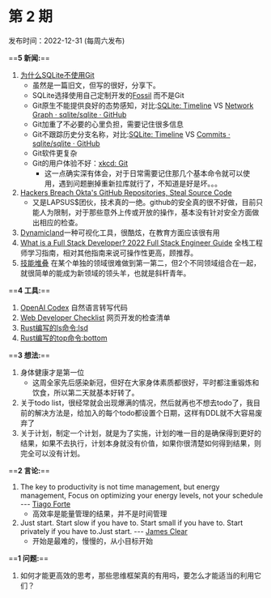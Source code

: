 # 第 2 期

发布时间：2022-12-31 (每周六发布)


==**5 新闻:**== 
1. [为什么SQLite不使用Git](https://sqlite.org/whynotgit.html)
	- 虽然是一篇旧文，但写的很好，分享下。
	- SQLite选择使用自己定制开发的[Fossil](https://fossil-scm.org/) 而不是Git
	- Git原生不能提供良好的态势感知，对比:[SQLite: Timeline](https://sqlite.org/src/timeline) VS [Network Graph · sqlite/sqlite · GitHub](https://github.com/sqlite/sqlite/network)
	- Git加重了不必要的心里负担，需要记住很多信息
	- Git不跟踪历史分支名称，对比:[SQLite: Timeline](https://sqlite.org/src/timeline?r=prefer-coroutine-sort-subquery) VS [Commits · sqlite/sqlite · GitHub](https://github.com/sqlite/sqlite/commits/prefer-coroutine-sort-subquery)
	- Git软件更复杂
	- Git的用户体验不好：[xkcd: Git](https://xkcd.com/1597/)
		- 这一点确实深有体会，对于日常需要记住那几个基本命令就可以使用，遇到问题删掉重新拉库就行了，不知道是好是坏。。。
2. [Hackers Breach Okta's GitHub Repositories, Steal Source Code](https://thehackernews.com/2022/12/hackers-breach-oktas-github.html?m=1)
	- 又是LAPSUS$团伙，技术真的一绝。github的安全真的很不好做，目前只能人为限制，对于那些意外上传或开放的操作，基本没有针对安全方面做出相应的检查。
3. [Dynamicland](https://dynamicland.org)一种可视化工具，很酷炫，在教育方面应该很有用
4. [What is a Full Stack Developer? 2022 Full Stack Engineer Guide](https://www.freecodecamp.org/news/what-is-a-full-stack-developer-full-stack-engineer-guide/) 全栈工程师学习指南，相对其他指南来说可操作性更高，顾推荐。
5. [技能堆叠](https://critter.blog/2020/09/30/skill-stacking/) 在某个单独的领域很难做到第一第二，但2个不同领域组合在一起，就很简单的能成为新领域的领头羊，也就是斜杆青年。

==**4 工具:**==
1. [OpenAI Codex](https://t.co/RzJkruQBv2) 自然语言转写代码
2. [Web Developer Checklist](https://t.co/MfAD1pGoPc) 网页开发的检查清单
3. [Rust编写的ls命令:lsd](https://github.com/Peltoche/lsd)
4. [Rust编写的top命令:bottom](https://github.com/ClementTsang/bottom)

==**3 想法:**== 
1. 身体健康才是第一位
	- 这周全家先后感染新冠，但好在大家身体素质都很好，平时都注重锻炼和饮食，所以第二天就基本好转了。
2. 关于todo list，很经常就会出现爆满的情况，然后就再也不想去todo了，我目前的解决方法是，给加入的每个todo都设置个日期，这样有DDL就不大容易废弃了
3. 关于计划，制定一个计划，就是为了实施，计划的唯一目的是确保得到更好的结果，如果不去执行，计划本身就没有价值，如果你很清楚如何得到结果，则完全可以没有计划。

==**2 言论:**==
1. The key to productivity is not time management, but energy management, Focus on optimizing your energy levels, not your schedule --- [Tiago Forte](https://twitter.com/fortelabs/status/1606590574928318464?s=12&t=UexzCjl_KVcNxJsHtSYkhw)
	- 高效率是能量管理的结果，并不是时间管理
2. Just start. Start slow if you have to. Start small if you have to. Start privately if you have to.Just start.  --- [James Clear](https://twitter.com/jamesclear/status/1607449782879928323?s=12&t=HnIFs-oELXpkJUCmRR7KlA)
	- 开始是最难的，慢慢的，从小目标开始

==**1 问题:**== 
1. 如何才能更高效的思考，那些思维框架真的有用吗，要怎么才能适当的利用它们？




